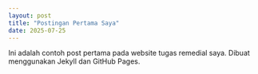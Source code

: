 ```yaml
---
layout: post
title: "Postingan Pertama Saya"
date: 2025-07-25
---
```


Ini adalah contoh post pertama pada website tugas remedial saya. Dibuat menggunakan Jekyll dan GitHub Pages.